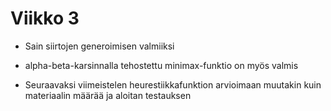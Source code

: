 # Viikko 3

- Sain siirtojen generoimisen valmiiksi
- alpha-beta-karsinnalla tehostettu minimax-funktio on myös valmis

- Seuraavaksi viimeistelen heurestiikkafunktion arvioimaan muutakin kuin materiaalin määrää ja aloitan testauksen
